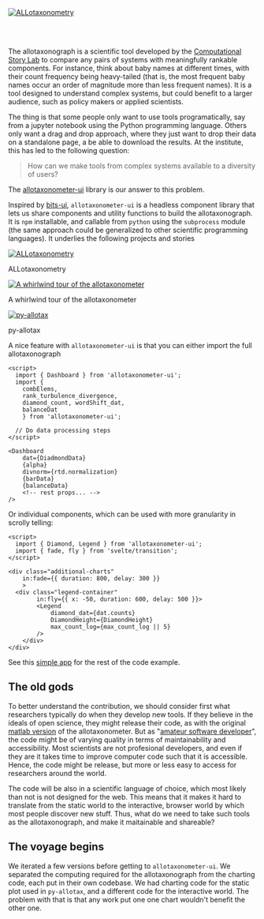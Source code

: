 
<a href="https://vermont-complex-systems.github.io/complex-stories/allotaxonometry" target="_blank" rel="noopener" style="display: block; padding-bottom: 3rem;">
    <img src="/py_allotax_example005-crop.jpg" alt="ALLotaxonometry">
</a>

The allotaxonograph is a scientific tool developed by the [Computational Story Lab](https://compstorylab.org/) to compare any pairs of systems with meaningfully rankable components. For instance, think about baby names at different times, with their count frequency being heavy-tailed (that is, the most frequent baby names occur an order of magnitude more than less frequent names). It is a tool designed to understand complex systems, but could benefit to a larger audience, such as policy makers or applied scientists.

The thing is that some people only want to use tools programatically, say from a jupyter notebook using the Python programming language. Others only want a drag and drop approach, where they just want to drop their data on a standalone page, a be able to download the results. At the institute, this has led to the following question:

> How can we make tools from complex systems available to a diversity of users?

The [allotaxonometer-ui](https://github.com/Vermont-Complex-Systems/allotaxonometer-ui) library is our answer to this problem. 

Inspired by [bits-ui](https://bits-ui.com/), `allotaxonometer-ui` is a headless component library that lets us share components and utility functions to build the allotaxonograph. It is `npm` installable, and callable from `python` using the `subprocess` module (the same approach could be generalized to other scientific programming languages). It underlies the following projects and stories

<div class="image-grid">
  
  <div class="image-item">
    <a href="https://vermont-complex-systems.github.io/complex-stories/allotaxonometry" target="_blank" rel="noopener">
      <img src="/common/thumbnails/screenshots/allotaxonometry.jpg" alt="ALLotaxonometry">
    </a>
    <p class="image-caption">ALLotaxonometry</p>
  </div>
  
  <div class="image-item" style="max-width:90%;">
    <a href="https://vermont-complex-systems.github.io/complex-stories/allotax-scrolly" target="_blank" rel="noopener">
      <img src="/common/thumbnails/screenshots/allotax-scrolly.jpg" alt="A whirlwind tour of the allotaxonometer">
    </a>
    <p class="image-caption">A whirlwind tour of the allotaxonometer</p>
  </div>

  <div class="image-item">
    <a href="https://github.com/compstorylab/py-allotax" target="_blank" rel="noopener">
      <img src="/Allotax.jpg" alt="py-allotax">
    </a>
    <p class="image-caption">py-allotax</p>
  </div>
</div>

A nice feature with `allotaxonometer-ui` is that you can either import the full allotaxonograph

```svelte
<script>
  import { Dashboard } from 'allotaxonometer-ui';
  import { 
    combElems, 
    rank_turbulence_divergence, 
    diamond_count, wordShift_dat, 
    balanceDat 
    } from 'allotaxonometer-ui';

  // Do data processing steps
</script>

<Dashboard 
    dat={DiadmondData}
    {alpha}
    divnorm={rtd.normalization}
    {barData}
    {balanceData}
    <!-- rest props... -->
/>
```

Or individual components, which can be used with more granularity in scrolly telling:

```svelte
<script>
  import { Diamond, Legend } from 'allotaxonometer-ui';
  import { fade, fly } from 'svelte/transition';
</script>

<div class="additional-charts"  
    in:fade={{ duration: 800, delay: 300 }} 
    >
  <div class="legend-container" 
        in:fly={{ x: -50, duration: 600, delay: 500 }}>
        <Legend
            diamond_dat={dat.counts}
            DiamondHeight={DiamondHeight}
            max_count_log={max_count_log || 5}
        />
    </div>
</div>
```

See this [simple app](https://github.com/Vermont-Complex-Systems/allotaxonometer-ui/blob/main/dev/apps/VanillaApp.svelte) for the rest of the code example.

## The old gods

To better understand the contribution, we should consider first what researchers typically do when they develop new tools. If they believe in the ideals of open science, they might release their code, as with the original [matlab version](https://gitlab.com/compstorylab/allotaxonometer) of the allotaxonometer. But as "[amateur software developer](https://www.youtube.com/watch?v=zwRdO9_GGhY)", the code might be of varying quality in terms of maintainability and accessibility. Most scientists are not profesional developers, and even if they are it takes time to improve computer code such that it is accessible. Hence, the code might be release, but more or less easy to access for researchers around the world. 

The code will be also in a scientific language of choice, which most likely than not is not designed for the web. This means that it makes it hard to translate from the static world to the interactive, browser world by which most people discover new stuff. Thus, what do we need to take such tools as the allotaxonograph, and make it maitainable and shareable?

## The voyage begins

We iterated a few versions before getting to `allotaxonometer-ui`. We separated the computing required for the allotaxonograph from the charting code, each put in their own codebase. We had charting code for the static plot used in `py-allotax`, and a different code for the interactive world. The problem with that is that any work put one one chart wouldn't benefit the other one. 